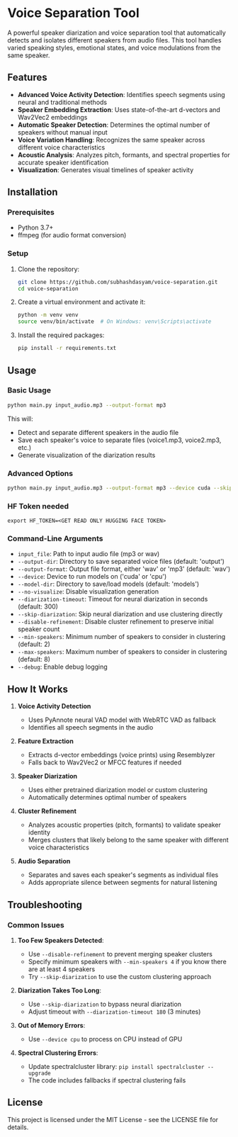 # Voice Separation Tool

A powerful speaker diarization and voice separation tool that automatically detects and isolates different speakers from audio files. This tool handles varied speaking styles, emotional states, and voice modulations from the same speaker.

## Features

- **Advanced Voice Activity Detection**: Identifies speech segments using neural and traditional methods
- **Speaker Embedding Extraction**: Uses state-of-the-art d-vectors and Wav2Vec2 embeddings
- **Automatic Speaker Detection**: Determines the optimal number of speakers without manual input
- **Voice Variation Handling**: Recognizes the same speaker across different voice characteristics
- **Acoustic Analysis**: Analyzes pitch, formants, and spectral properties for accurate speaker identification
- **Visualization**: Generates visual timelines of speaker activity

## Installation

### Prerequisites

- Python 3.7+
- ffmpeg (for audio format conversion)

### Setup

1. Clone the repository:
   ```bash
   git clone https://github.com/subhashdasyam/voice-separation.git
   cd voice-separation
   ```

2. Create a virtual environment and activate it:
   ```bash
   python -m venv venv
   source venv/bin/activate  # On Windows: venv\Scripts\activate
   ```

3. Install the required packages:
   ```bash
   pip install -r requirements.txt
   ```

## Usage

### Basic Usage

```bash
python main.py input_audio.mp3 --output-format mp3
```

This will:
- Detect and separate different speakers in the audio file
- Save each speaker's voice to separate files (voice1.mp3, voice2.mp3, etc.)
- Generate visualization of the diarization results

### Advanced Options

```bash
python main.py input_audio.mp3 --output-format mp3 --device cuda --skip-diarization
```

### HF Token needed

```
export HF_TOKEN=<GET READ ONLY HUGGING FACE TOKEN>
```

### Command-Line Arguments

- `input_file`: Path to input audio file (mp3 or wav)
- `--output-dir`: Directory to save separated voice files (default: 'output')
- `--output-format`: Output file format, either 'wav' or 'mp3' (default: 'wav')
- `--device`: Device to run models on ('cuda' or 'cpu')
- `--model-dir`: Directory to save/load models (default: 'models')
- `--no-visualize`: Disable visualization generation
- `--diarization-timeout`: Timeout for neural diarization in seconds (default: 300)
- `--skip-diarization`: Skip neural diarization and use clustering directly
- `--disable-refinement`: Disable cluster refinement to preserve initial speaker count
- `--min-speakers`: Minimum number of speakers to consider in clustering (default: 2)
- `--max-speakers`: Maximum number of speakers to consider in clustering (default: 8)
- `--debug`: Enable debug logging

## How It Works

1. **Voice Activity Detection**
   - Uses PyAnnote neural VAD model with WebRTC VAD as fallback
   - Identifies all speech segments in the audio

2. **Feature Extraction**
   - Extracts d-vector embeddings (voice prints) using Resemblyzer
   - Falls back to Wav2Vec2 or MFCC features if needed

3. **Speaker Diarization**
   - Uses either pretrained diarization model or custom clustering
   - Automatically determines optimal number of speakers

4. **Cluster Refinement**
   - Analyzes acoustic properties (pitch, formants) to validate speaker identity
   - Merges clusters that likely belong to the same speaker with different voice characteristics

5. **Audio Separation**
   - Separates and saves each speaker's segments as individual files
   - Adds appropriate silence between segments for natural listening

## Troubleshooting

### Common Issues

1. **Too Few Speakers Detected**:
   - Use `--disable-refinement` to prevent merging speaker clusters
   - Specify minimum speakers with `--min-speakers 4` if you know there are at least 4 speakers
   - Try `--skip-diarization` to use the custom clustering approach

2. **Diarization Takes Too Long**:
   - Use `--skip-diarization` to bypass neural diarization
   - Adjust timeout with `--diarization-timeout 180` (3 minutes)

3. **Out of Memory Errors**:
   - Use `--device cpu` to process on CPU instead of GPU

4. **Spectral Clustering Errors**:
   - Update spectralcluster library: `pip install spectralcluster --upgrade`
   - The code includes fallbacks if spectral clustering fails

## License

This project is licensed under the MIT License - see the LICENSE file for details.